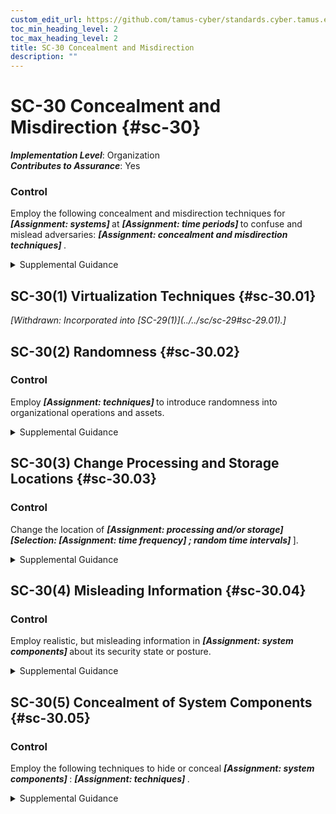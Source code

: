 ```yaml
---
custom_edit_url: https://github.com/tamus-cyber/standards.cyber.tamus.edu/tree/main/static/content/tamus.edu/TAMUS_profile.xml
toc_min_heading_level: 2
toc_max_heading_level: 2
title: SC-30 Concealment and Misdirection
description: ""
---
```


# SC-30 Concealment and Misdirection {#sc-30}

_**Implementation Level**_: Organization\
_**Contributes to Assurance**_: Yes

### Control

Employ the following concealment and misdirection techniques for <strong> <em>[Assignment: systems]</em> </strong> at <strong> <em>[Assignment: time periods]</em> </strong> to confuse and mislead adversaries: <strong> <em>[Assignment: concealment and misdirection techniques]</em> </strong>.

<details>
  <summary>Supplemental Guidance</summary>

Concealment and misdirection techniques can significantly reduce the targeting capabilities of adversaries (i.e., window of opportunity and available attack surface) to initiate and complete attacks. For example, virtualization techniques provide organizations with the ability to disguise systems, potentially reducing the likelihood of successful attacks without the cost of having multiple platforms. The increased use of concealment and misdirection techniques and methods—including randomness, uncertainty, and virtualization—may sufficiently confuse and mislead adversaries and subsequently increase the risk of discovery and/or exposing tradecraft. Concealment and misdirection techniques may provide additional time to perform core mission and business functions. The implementation of concealment and misdirection techniques may add to the complexity and management overhead required for the system.

</details>

## SC-30(1) Virtualization Techniques {#sc-30.01}

<prop xmlns="http://csrc.nist.gov/ns/oscal/1.0" name="status" value="withdrawn">
               <em>[Withdrawn: Incorporated into [SC-29(1)](../../sc/sc-29#sc-29.01).]</em>
            </prop>
            

## SC-30(2) Randomness {#sc-30.02}

### Control

Employ <strong> <em>[Assignment: techniques]</em> </strong> to introduce randomness into organizational operations and assets.

<details>
  <summary>Supplemental Guidance</summary>

Randomness introduces increased levels of uncertainty for adversaries regarding the actions that organizations take to defend their systems against attacks. Such actions may impede the ability of adversaries to correctly target information resources of organizations that support critical missions or business functions. Uncertainty may also cause adversaries to hesitate before initiating or continuing attacks. Misdirection techniques that involve randomness include performing certain routine actions at different times of day, employing different information technologies, using different suppliers, and rotating roles and responsibilities of organizational personnel.

</details>

## SC-30(3) Change Processing and Storage Locations {#sc-30.03}

### Control

Change the location of <strong> <em>[Assignment: processing and/or storage]</em> </strong> <strong> <em>[Selection: <strong> <em>[Assignment: time frequency]</em> </strong> ; random time intervals]</em> </strong>].

<details>
  <summary>Supplemental Guidance</summary>

Adversaries target critical mission and business functions and the systems that support those mission and business functions while also trying to minimize the exposure of their existence and tradecraft. The static, homogeneous, and deterministic nature of organizational systems targeted by adversaries make such systems more susceptible to attacks with less adversary cost and effort to be successful. Changing processing and storage locations (also referred to as moving target defense) addresses the advanced persistent threat using techniques such as virtualization, distributed processing, and replication. This enables organizations to relocate the system components (i.e., processing, storage) that support critical mission and business functions. Changing the locations of processing activities and/or storage sites introduces a degree of uncertainty into the targeting activities of adversaries. The targeting uncertainty increases the work factor of adversaries and makes compromises or breaches of the organizational systems more difficult and time-consuming. It also increases the chances that adversaries may inadvertently disclose certain aspects of their tradecraft while attempting to locate critical organizational resources.

</details>

## SC-30(4) Misleading Information {#sc-30.04}

### Control

Employ realistic, but misleading information in <strong> <em>[Assignment: system components]</em> </strong> about its security state or posture.

<details>
  <summary>Supplemental Guidance</summary>

Employing misleading information is intended to confuse potential adversaries regarding the nature and extent of controls deployed by organizations. Thus, adversaries may employ incorrect and ineffective attack techniques. One technique for misleading adversaries is for organizations to place misleading information regarding the specific controls deployed in external systems that are known to be targeted by adversaries. Another technique is the use of deception nets that mimic actual aspects of organizational systems but use, for example, out-of-date software configurations.

</details>

## SC-30(5) Concealment of System Components {#sc-30.05}

### Control

Employ the following techniques to hide or conceal <strong> <em>[Assignment: system components]</em> </strong>: <strong> <em>[Assignment: techniques]</em> </strong>.

<details>
  <summary>Supplemental Guidance</summary>

By hiding, disguising, or concealing critical system components, organizations may be able to decrease the probability that adversaries target and successfully compromise those assets. Potential means to hide, disguise, or conceal system components include the configuration of routers or the use of encryption or virtualization techniques.

</details>

